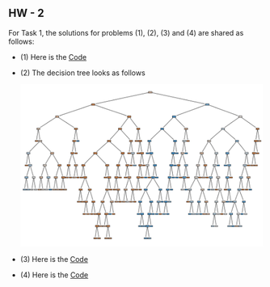 ## HW - 2

For Task 1, the solutions for problems (1), (2), (3) and (4) are shared as follows:

- (1) Here is the [Code](./Titanic_Dataset_HW2.ipynb)
- (2) The decision tree looks as follows
      
  ![Tree image](./HW2-Q1b.png)
- (3) Here is the [Code](./Titanic_Dataset_HW2.ipynb)
- (4) Here is the [Code](./Titanic_Dataset_HW2.ipynb) 
